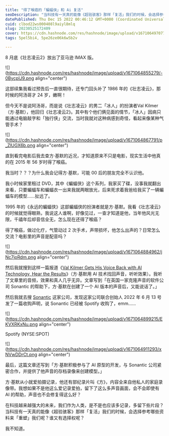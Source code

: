 ```yaml
---
title: "得了喉癌的「蝙蝠侠」和 Ai 复活"
seoDescription: "当科技有一天真的能像《超验骇客》那样「复活」我们的时候，会选择参考哪些资料来「重塑」我们呢？谁又有选择权呢？"
datePublished: Thu Dec 15 2022 00:46:12 GMT+0000 (Coordinated Universal Time)
cuid: clbod22ws000408l9aiyl8mlq
slug: 20230525172409
cover: https://cdn.hashnode.com/res/hashnode/image/upload/v1671064970772/IXU-nurnY.jpg
tags: 5pel5bi4, 5pe26ze06k6w5b2v

---
```


​8 月底《壮志凌云2》放出了亚马逊 IMAX 版。

![](https://cdn.hashnode.com/res/hashnode/image/upload/v1671064855279/-0BycplJ9.png align="center")

这部续集我看过预告后一直很期待，还专门回头补了 1986 年的《壮志凌云》，那时候的阿汤哥才 24 岁，嫩啊！

但今天不是说阿汤哥，而是说《壮志凌云》的男二「冰人」的扮演者Val Kilmer（方·基默），他回归《壮志凌云2》。其中有个他们俩见面的情节，「冰人」因病只能通过电脑敲字和「独行侠」交流，当时我就对这种病感到奇怪，看起来像某种气管手术？

![](https://cdn.hashnode.com/res/hashnode/image/upload/v1671064867791/p_ZlUGX6b.png align="center")

直到看完电影后我去查方·基默的近况，才知道原来不只是电影，现实生活中他真的在 2015 年 56 岁时得了喉癌。

我当时？？？为什么我会记得方·基默，可能 00 后的朋友完全不认识他。

我小时候家里租过 DVD，其中《蝙蝠侠》这个系列，我家买了碟，没事我就翻出来看，只要蝙蝠车和蝙蝠衣一出来我就两眼放光，后来死求着我爸给我买了一辆蝙蝠车的模型……扯远了。

1995 年的《永远的蝙蝠侠》这部蝙蝠侠的扮演者就是方·基默。我看《壮志凌云》的时候就觉得眼熟，我说这人谁啊，好像见过，一查才知道是他，当年他风光无限，千禧年后却音信全无，怎么现在还得了喉癌？

得了喉癌，做过化疗，气管动过 2 次手术，声带损坏，他怎么出声的？日常怎么交流？电影里的声音是配音吗？

![](https://cdn.hashnode.com/res/hashnode/image/upload/v1671064884962/jNc7joRdm.png align="center")

然后我就搜到这样一篇报道《[Val Kilmer Gets His Voice Back with AI Technology, Hear the Results](https://movieweb.com/val-kilmer-voice-ai-technology/)》（方·基默用 AI 技术找回声音，听听效果）。我听了文章里的音频，效果和真人几乎无异。文章写到「在英国一家克隆声音的软件公司 Sonantic 的帮助下，方·基默在创建了一个 AI 版本的声音后，又能说话了。」

然后我就去搜 [Sonantic](https://www.sonantic.io/) 这家公司，发现这家公司联合创始人 2022 年 6 月 13 号发了一篇收购声明，说 Sonantic 已经被 Spotify 收购了，emm……

![](https://cdn.hashnode.com/res/hashnode/image/upload/v1671064899215/EKVXRKxNu.png align="center")

Spotify (NYSE:SPOT)

![](https://cdn.hashnode.com/res/hashnode/image/upload/v1671064911293/xNVwDDrCt.png align="center")

最后，这篇文章还写到「方·基默积极参与了 AI 原型的开发，与 Sonantic 公司紧密合作，并提供了他声音的存档录像来创建模型。」

方·基默从小就爱拍摄记录，他还有部纪录片叫《方》，内容全来自他私人的家庭录像带。我想如果不是他这么爱记录爱拍，留下了这么多声音画面，会不会即使有 AI 的帮助，声音也不会修复得这么好？

在科技越来越强大的未来，我们作为人类，是不是也应该多记录，多留下些片段？当科技有一天真的能像《超验骇客》那样「复活」我们的时候，会选择参考哪些资料来「重塑」我们呢？谁又有选择权呢？

我不知道。